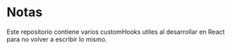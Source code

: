 # Notas

Este repositorio contiene varios customHooks utiles al desarrollar en React para no volver a escribir lo mismo.

